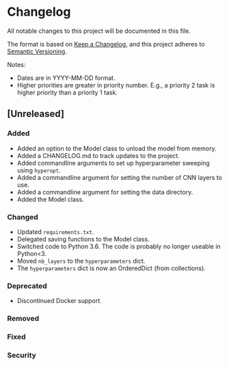 # Changelog
All notable changes to this project will be documented in this file.

The format is based on [Keep a Changelog](https://keepachangelog.com/en/1.0.0/),
and this project adheres to [Semantic Versioning](https://semver.org/spec/v2.0.0.html).

Notes: 
- Dates are in YYYY-MM-DD format.
- Higher priorities are greater in priority number. E.g., a priority 2 task is higher priority than a priority 1 task.

## [Unreleased]
### Added
- Added an option to the Model class to unload the model from memory.
- Added a CHANGELOG.md to track updates to the project.
- Added commandline arguments to set up hyperparameter sweeping using `hyperopt`.
- Added a commandline argument for setting the number of CNN layers to use.
- Added a commandline argument for setting the data directory.
- Added the Model class.

### Changed
- Updated `requirements.txt`.
- Delegated saving functions to the Model class.
- Switched code to Python 3.6. The code is probably no longer useable in Python<3.
- Moved `nb_layers` to the `hyperparameters` dict.
- The `hyperparameters` dict is now an OrderedDict (from collections).

### Deprecated
- Discontinued Docker support.

### Removed

### Fixed

### Security